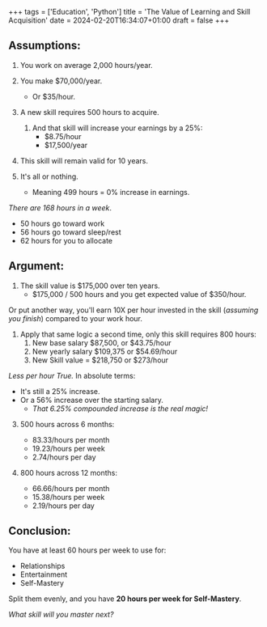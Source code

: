 +++
tags = ['Education', 'Python']
title = 'The Value of Learning and Skill Acquisition'
date = 2024-02-20T16:34:07+01:00
draft = false
+++

## Assumptions:

1. You work on average 2,000 hours/year.
2. You make $70,000/year.

   - Or $35/hour.

3. A new skill requires 500 hours to acquire.

   1. And that skill will increase your earnings by a 25%:
      - $8.75/hour
      - $17,500/year

4. This skill will remain valid for 10 years.
5. It's all or nothing.
   - Meaning 499 hours = 0% increase in earnings.

_There are 168 hours in a week_.

- 50 hours go toward work
- 56 hours go toward sleep/rest
- 62 hours for you to allocate

## Argument:

1. The skill value is $175,000 over ten years.
   - $175,000 / 500 hours and you get expected value of $350/hour.

Or put another way, you'll earn 10X per hour invested in the skill (_assuming you finish_) compared to your work hour.

1. Apply that same logic a second time, only this skill requires 800 hours:
   1. New base salary $87,500, or $43.75/hour
   2. New yearly salary $109,375 or $54.69/hour
   3. New Skill value = $218,750 or $273/hour

_Less per hour True._
In absolute terms:

- It's still a 25% increase.
- Or a 56% increase over the starting salary.
  - _That 6.25% compounded increase is the real magic!_

3. 500 hours across 6 months:

   - 83.33/hours per month
   - 19.23/hours per week
   - 2.74/hours per day

4. 800 hours across 12 months:
   - 66.66/hours per month
   - 15.38/hours per week
   - 2.19/hours per day

## Conclusion:

You have at least 60 hours per week to use for:

- Relationships
- Entertainment
- Self-Mastery

Split them evenly, and you have **20 hours per week for Self-Mastery**.

_What skill will you master next?_
